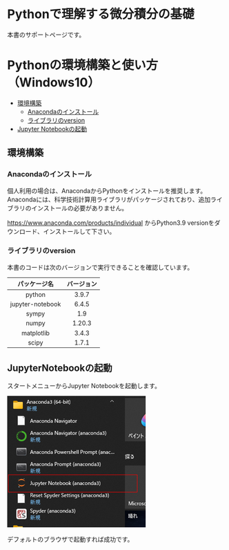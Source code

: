 # Pythonで理解する微分積分の基礎
本書のサポートページです。

# Pythonの環境構築と使い方（Windows10）

- [環境構築](##環境構築)
    - [Anacondaのインストール](###Anacondaのインストール)
    - [ライブラリのversion](###ライブラリのversion)
- [Jupyter Notebookの起動](##JupyterNotebookの起動)

## 環境構築

### Anacondaのインストール

個人利用の場合は、AnacondaからPythonをインストールを推奨します。
Anacondaには、科学技術計算用ライブラリがパッケージされており、追加ライブラリのインストールの必要がありません。

https://www.anaconda.com/products/individual
からPython3.9 versionをダウンロード、インストールして下さい。

### ライブラリのversion

本書のコードは次のバージョンで実行できることを確認しています。

|パッケージ名|バージョン|
|:-:|:-:|
|python|3.9.7|
|jupyter-notebook|6.4.5|
|sympy|1.9|
|numpy|1.20.3|
|matplotlib|3.4.3|
|scipy|1.7.1|


## JupyterNotebookの起動

スタートメニューからJupyter Notebookを起動します。

![](img/notebook.png)

デフォルトのブラウザで起動すれば成功です。
